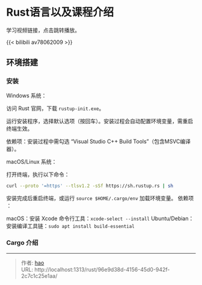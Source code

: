 # Rust语言以及课程介绍


学习视频链接，点击跳转播放。

{{< bilibili av78062009 >}} 

## 环境搭建

### 安装

​Windows 系统​：

访问 Rust 官网，下载 `rustup-init.exe`。

运行安装程序，选择默认选项（按回车）。安装过程会自动配置环境变量，需重启终端生效。

​依赖项​：安装过程中需勾选 ​​“Visual Studio C++ Build Tools”​​（包含MSVC编译器）。

​macOS/Linux 系统​：

打开终端，执行以下命令：

```bash
curl --proto '=https' --tlsv1.2 -sSf https://sh.rustup.rs | sh
```

安装完成后重启终端，或运行 `source $HOME/.cargo/env` 加载环境变量。
​依赖项​：

macOS：安装 Xcode 命令行工具：`xcode-select --install`
Ubuntu/Debian：安装编译工具链：`sudo apt install build-essential`


### Cargo 介绍







---

> 作者: [hao](https://github.com/haochan1996)  
> URL: http://localhost:1313/rust/96e9d38d-4156-45d0-942f-2c7c1c25e1aa/  


